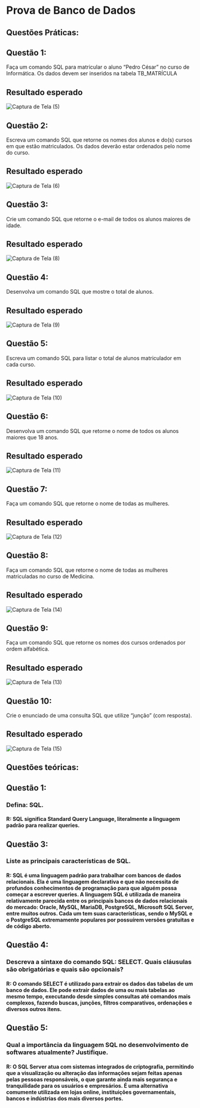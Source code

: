 # Prova de Banco de Dados
## Questões Práticas:
## Questão 1:
 Faça um comando SQL para matricular o aluno “Pedro César” no curso de
Informática. Os dados devem ser inseridos na tabela TB_MATRÍCULA
## Resultado esperado
![Captura de Tela (5)](https://user-images.githubusercontent.com/114401117/205943392-ba07668b-b203-450f-925a-99c56a5b3e45.png)

## Questão 2:
Escreva um comando SQL que retorne os nomes dos alunos e do(s) cursos em
que estão matriculados. Os dados deverão estar ordenados pelo nome do curso.
## Resultado esperado
![Captura de Tela (6)](https://user-images.githubusercontent.com/114401117/205944622-c83a36bd-3c29-4cb3-b49c-588ac9d3d46b.png)

## Questão 3:
Crie um comando SQL que retorne o e-mail de todos os alunos maiores de idade.
## Resultado esperado
![Captura de Tela (8)](https://user-images.githubusercontent.com/114401117/205945512-c2074039-8582-425f-ac2c-79ec1fa66687.png)

## Questão 4:
Desenvolva um comando SQL que mostre o total de alunos.
## Resultado esperado
![Captura de Tela (9)](https://user-images.githubusercontent.com/114401117/205946798-c0122b0d-b503-4fcd-9542-76c0bb59ee95.png)

## Questão 5:
Escreva um comando SQL para listar o total de alunos matriculador em cada curso.
## Resultado esperado
![Captura de Tela (10)](https://user-images.githubusercontent.com/114401117/206170762-ee7fc6b4-5eec-4691-bf7d-b1bcf6ee5c3f.png)

## Questão 6:
 Desenvolva um comando SQL que retorne o nome de todos os alunos maiores que
18 anos.
## Resultado esperado
![Captura de Tela (11)](https://user-images.githubusercontent.com/114401117/206173124-2b6bd5be-ac69-4acb-bfeb-9a60ef6576f3.png)

## Questão 7:
Faça um comando SQL que retorne o nome de todas as mulheres.
## Resultado esperado
![Captura de Tela (12)](https://user-images.githubusercontent.com/114401117/206173627-11a8ecb6-07e5-48be-840f-50fcd35b40b0.png)

## Questão 8:
Faça um comando SQL que retorne o nome de todas as mulheres matriculadas
no curso de Medicina.
## Resultado esperado
![Captura de Tela (14)](https://user-images.githubusercontent.com/114401117/206176115-12f37ebc-f7cc-444d-a484-9f6d03778dca.png)

## Questão 9:
 Faça um comando SQL que retorne os nomes dos cursos ordenados por ordem
alfabética.
## Resultado esperado
![Captura de Tela (13)](https://user-images.githubusercontent.com/114401117/206175821-9c67d48c-f070-4b73-aecc-afb4db21ca7a.png)

## Questão 10:
 Crie o enunciado de uma consulta SQL que utilize “junção” (com resposta).
 ## Resultado esperado
![Captura de Tela (15)](https://user-images.githubusercontent.com/114401117/206177010-8b69d6ee-c408-43de-b6cb-aaadca19ac07.png)

## Questões teóricas:

## Questão 1:
### Defina: SQL.
#### R: SQL significa Standard Query Language, literalmente a linguagem padrão para realizar queries.


## Questão 3:
### Liste as principais características de SQL.
#### R: SQL é uma linguagem padrão para trabalhar com bancos de dados relacionais. Ela é uma linguagem declarativa e que não necessita de profundos conhecimentos de programação para que alguém possa começar a escrever queries. A linguagem SQL é utilizada de maneira relativamente parecida entre os principais bancos de dados relacionais do mercado: Oracle, MySQL, MariaDB, PostgreSQL, Microsoft SQL Server, entre muitos outros. Cada um tem suas características, sendo o MySQL e o PostgreSQL extremamente populares por possuírem versões gratuitas e de código aberto.

## Questão 4:
### Descreva a sintaxe do comando SQL: SELECT. Quais cláusulas são obrigatórias e quais são opcionais?
#### R: O comando SELECT é utilizado para extrair os dados das tabelas de um banco de dados. Ele pode extrair dados de uma ou mais tabelas ao mesmo tempo, executando desde simples consultas até comandos mais complexos, fazendo buscas, junções, filtros comparativos, ordenações e diversos outros itens.

## Questão 5:
### Qual a importância da linguagem SQL no desenvolvimento de softwares atualmente? Justifique.
#### R: O SQL Server atua com sistemas integrados de criptografia, permitindo que a visualização ou alteração das informações sejam feitas apenas pelas pessoas responsáveis, o que garante ainda mais segurança e tranquilidade para os usuários e empresários. É uma alternativa comumente utilizada em lojas online, instituições governamentais, bancos e indústrias dos mais diversos portes.

